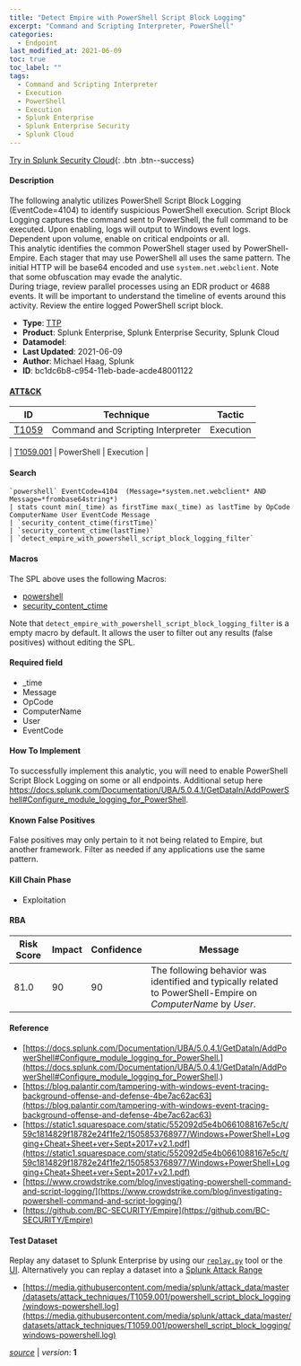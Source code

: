```yaml
---
title: "Detect Empire with PowerShell Script Block Logging"
excerpt: "Command and Scripting Interpreter, PowerShell"
categories:
  - Endpoint
last_modified_at: 2021-06-09
toc: true
toc_label: ""
tags:
  - Command and Scripting Interpreter
  - Execution
  - PowerShell
  - Execution
  - Splunk Enterprise
  - Splunk Enterprise Security
  - Splunk Cloud
---
```




[Try in Splunk Security Cloud](https://www.splunk.com/en_us/cyber-security.html){: .btn .btn--success}

#### Description

The following analytic utilizes PowerShell Script Block Logging (EventCode=4104) to identify suspicious PowerShell execution. Script Block Logging captures the command sent to PowerShell, the full command to be executed. Upon enabling, logs will output to Windows event logs. Dependent upon volume, enable on critical endpoints or all. \
This analytic identifies the common PowerShell stager used by PowerShell-Empire. Each stager that may use PowerShell all uses the same pattern. The initial HTTP will be base64 encoded and use `system.net.webclient`. Note that some obfuscation may evade the analytic. \
During triage, review parallel processes using an EDR product or 4688 events. It will be important to understand the timeline of events around this activity. Review the entire logged PowerShell script block.

- **Type**: [TTP](https://github.com/splunk/security_content/wiki/Detection-Analytic-Types)
- **Product**: Splunk Enterprise, Splunk Enterprise Security, Splunk Cloud
- **Datamodel**: 
- **Last Updated**: 2021-06-09
- **Author**: Michael Haag, Splunk
- **ID**: bc1dc6b8-c954-11eb-bade-acde48001122


#### [ATT&CK](https://attack.mitre.org/)

| ID             | Technique        |  Tactic             |
| -------------- | ---------------- |-------------------- |
| [T1059](https://attack.mitre.org/techniques/T1059/) | Command and Scripting Interpreter | Execution |

| [T1059.001](https://attack.mitre.org/techniques/T1059/001/) | PowerShell | Execution |

#### Search

```
`powershell` EventCode=4104  (Message=*system.net.webclient* AND Message=*frombase64string*) 
| stats count min(_time) as firstTime max(_time) as lastTime by OpCode ComputerName User EventCode Message 
| `security_content_ctime(firstTime)` 
| `security_content_ctime(lastTime)` 
| `detect_empire_with_powershell_script_block_logging_filter`
```

#### Macros
The SPL above uses the following Macros:
* [powershell](https://github.com/splunk/security_content/blob/develop/macros/powershell.yml)
* [security_content_ctime](https://github.com/splunk/security_content/blob/develop/macros/security_content_ctime.yml)

Note that `detect_empire_with_powershell_script_block_logging_filter` is a empty macro by default. It allows the user to filter out any results (false positives) without editing the SPL.

#### Required field
* _time
* Message
* OpCode
* ComputerName
* User
* EventCode


#### How To Implement
To successfully implement this analytic, you will need to enable PowerShell Script Block Logging on some or all endpoints. Additional setup here https://docs.splunk.com/Documentation/UBA/5.0.4.1/GetDataIn/AddPowerShell#Configure_module_logging_for_PowerShell.

#### Known False Positives
False positives may only pertain to it not being related to Empire, but another framework. Filter as needed if any applications use the same pattern.

#### Kill Chain Phase
* Exploitation



#### RBA

| Risk Score  | Impact      | Confidence   | Message      |
| ----------- | ----------- |--------------|--------------|
| 81.0 | 90 | 90 | The following behavior was identified and typically related to PowerShell-Empire on $ComputerName$ by $User$. |




#### Reference

* [https://docs.splunk.com/Documentation/UBA/5.0.4.1/GetDataIn/AddPowerShell#Configure_module_logging_for_PowerShell.](https://docs.splunk.com/Documentation/UBA/5.0.4.1/GetDataIn/AddPowerShell#Configure_module_logging_for_PowerShell.)
* [https://blog.palantir.com/tampering-with-windows-event-tracing-background-offense-and-defense-4be7ac62ac63](https://blog.palantir.com/tampering-with-windows-event-tracing-background-offense-and-defense-4be7ac62ac63)
* [https://static1.squarespace.com/static/552092d5e4b0661088167e5c/t/59c1814829f18782e24f1fe2/1505853768977/Windows+PowerShell+Logging+Cheat+Sheet+ver+Sept+2017+v2.1.pdf](https://static1.squarespace.com/static/552092d5e4b0661088167e5c/t/59c1814829f18782e24f1fe2/1505853768977/Windows+PowerShell+Logging+Cheat+Sheet+ver+Sept+2017+v2.1.pdf)
* [https://www.crowdstrike.com/blog/investigating-powershell-command-and-script-logging/](https://www.crowdstrike.com/blog/investigating-powershell-command-and-script-logging/)
* [https://github.com/BC-SECURITY/Empire](https://github.com/BC-SECURITY/Empire)



#### Test Dataset
Replay any dataset to Splunk Enterprise by using our [`replay.py`](https://github.com/splunk/attack_data#using-replaypy) tool or the [UI](https://github.com/splunk/attack_data#using-ui).
Alternatively you can replay a dataset into a [Splunk Attack Range](https://github.com/splunk/attack_range#replay-dumps-into-attack-range-splunk-server)

* [https://media.githubusercontent.com/media/splunk/attack_data/master/datasets/attack_techniques/T1059.001/powershell_script_block_logging/windows-powershell.log](https://media.githubusercontent.com/media/splunk/attack_data/master/datasets/attack_techniques/T1059.001/powershell_script_block_logging/windows-powershell.log)



[*source*](https://github.com/splunk/security_content/tree/develop/detections/endpoint/detect_empire_with_powershell_script_block_logging.yml) \| *version*: **1**